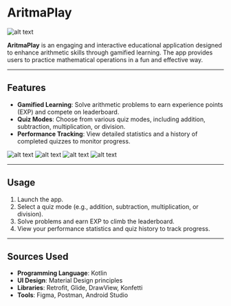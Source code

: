 # AritmaPlay

![alt text](https://github.com/AritmaPlay/AritmaPlay-App/blob/main/Launcher%20Icon.png?raw=true)

**AritmaPlay** is an engaging and interactive educational application designed to enhance arithmetic skills through gamified learning. The app provides users to practice mathematical operations in a fun and effective way.

---

## Features

- **Gamified Learning**: Solve arithmetic problems to earn experience points (EXP) and compete on leaderboard.  
- **Quiz Modes**: Choose from various quiz modes, including addition, subtraction, multiplication, or division.  
- **Performance Tracking**: View detailed statistics and a history of completed quizzes to monitor progress.

![alt text](https://github.com/AritmaPlay/AritmaPlay-App/blob/main/home.jpg?raw=true)
![alt text](https://github.com/AritmaPlay/AritmaPlay-App/blob/main/quiz.jpg?raw=true)
![alt text](https://github.com/AritmaPlay/AritmaPlay-App/blob/main/rank.jpg?raw=true)
![alt text](https://github.com/AritmaPlay/AritmaPlay-App/blob/main/profile.jpg?raw=true)

---

## Usage

1. Launch the app.  
2. Select a quiz mode (e.g., addition, subtraction, multiplication, or division).  
3. Solve problems and earn EXP to climb the leaderboard.  
4. View your performance statistics and quiz history to track progress.

---   

## Sources Used

- **Programming Language**: Kotlin  
- **UI Design**: Material Design principles  
- **Libraries**: Retrofit, Glide, DrawView, Konfetti  
- **Tools**: Figma, Postman, Android Studio  
